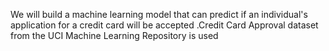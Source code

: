 We will build a machine learning model that can predict if an individual's application for a credit card will be accepted .Credit Card Approval dataset from the UCI Machine Learning Repository is used
